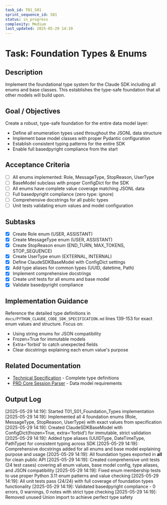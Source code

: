 ```yaml
---
task_id: T01_S01
sprint_sequence_id: S01
status: in_progress
complexity: Medium
last_updated: 2025-05-29 14:19
---
```


# Task: Foundation Types & Enums

## Description
Implement the foundational type system for the Claude SDK including all enums and base classes. This establishes the type-safe foundation that all other models will build upon.

## Goal / Objectives
Create a robust, type-safe foundation for the entire data model layer:
- Define all enumeration types used throughout the JSONL data structure
- Implement base model classes with proper Pydantic configuration
- Establish consistent typing patterns for the entire SDK
- Enable full basedpyright compliance from the start

## Acceptance Criteria
- [ ] All enums implemented: Role, MessageType, StopReason, UserType
- [ ] BaseModel subclass with proper ConfigDict for the SDK
- [ ] All enums have complete value coverage matching JSONL data
- [ ] Full basedpyright compliance (zero type: ignore)
- [ ] Comprehensive docstrings for all public types
- [ ] Unit tests validating enum values and model configuration

## Subtasks
- [x] Create Role enum (USER, ASSISTANT)
- [x] Create MessageType enum (USER, ASSISTANT) 
- [x] Create StopReason enum (END_TURN, MAX_TOKENS, STOP_SEQUENCE)
- [x] Create UserType enum (EXTERNAL, INTERNAL)
- [x] Define ClaudeSDKBaseModel with ConfigDict settings
- [x] Add type aliases for common types (UUID, datetime, Path)
- [x] Implement comprehensive docstrings
- [x] Create unit tests for all enums and base model
- [x] Validate basedpyright compliance

## Implementation Guidance
Reference the detailed type definitions in `docs/PYTHON_CLAUDE_CODE_SDK_SPECIFICATION.md` lines 139-153 for exact enum values and structure. Focus on:
- Using string enums for JSON compatibility
- Frozen=True for immutable models
- Extra='forbid' to catch unexpected fields
- Clear docstrings explaining each enum value's purpose

## Related Documentation
- [Technical Specification](../../../docs/PYTHON_CLAUDE_CODE_SDK_SPECIFICATION.md) - Complete type definitions
- [PRD Core Session Parser](../../02_REQUIREMENTS/M01_Core_Session_Parser/PRD_Core_Session_Parser.md) - Data model requirements

## Output Log
[2025-05-29 14:19]: Started T01_S01_Foundation_Types implementation
[2025-05-29 14:19]: Implemented all 4 foundation enums (Role, MessageType, StopReason, UserType) with exact values from specification
[2025-05-29 14:19]: Created ClaudeSDKBaseModel with ConfigDict(frozen=True, extra='forbid') for immutable, strict validation
[2025-05-29 14:19]: Added type aliases (UUIDType, DateTimeType, PathType) for consistent typing across SDK
[2025-05-29 14:19]: Comprehensive docstrings added for all enums and base model explaining purpose and usage
[2025-05-29 14:19]: All foundation types exported in __all__ for clean public API
[2025-05-29 14:19]: Created comprehensive unit tests (24 test cases) covering all enum values, base model config, type aliases, and JSON compatibility
[2025-05-29 14:19]: Fixed enum membership tests to use proper Python 3.11 enum patterns and value checking
[2025-05-29 14:19]: All unit tests pass (24/24) with full coverage of foundation types functionality
[2025-05-29 14:19]: Validated basedpyright compliance - 0 errors, 0 warnings, 0 notes with strict type checking
[2025-05-29 14:19]: Removed unused Union import to achieve perfect type safety